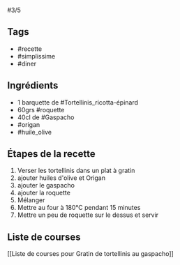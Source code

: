  
#3/5
## Tags 

- #recette
- #simplissime 
- #diner 
## Ingrédients 

- 1 barquette de #Tortellinis_ricotta-épinard
- 60grs #roquette 
- 40cl de #Gaspacho 
- #origan
- #huile_olive 
## Étapes de la recette 

1.  Verser les tortellinis dans un plat à gratin 
2. ajouter huiles d'olive et Origan 
3. ajouter le gaspacho 
4. ajouter la roquette 
5. Mélanger 
6. Mettre au four à 180°C pendant 15 minutes
7. Mettre un peu de roquette sur le dessus et servir
## Liste de courses  

[[Liste de courses pour Gratin de tortellinis au gaspacho]]



